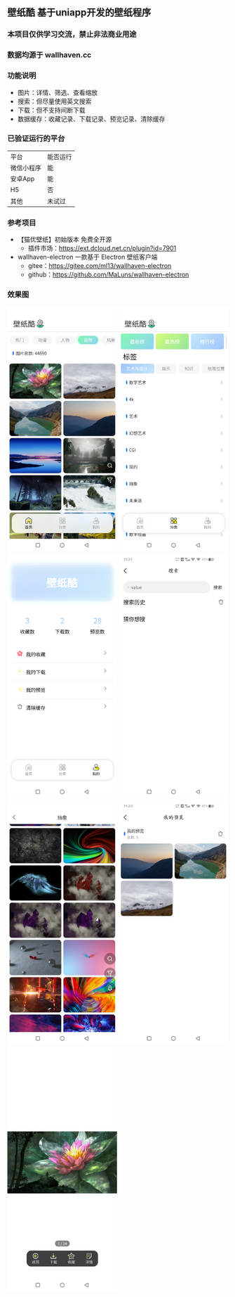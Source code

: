 ## 壁纸酷 基于uniapp开发的壁纸程序

### 本项目仅供学习交流，禁止非法商业用途

### 数据均源于 wallhaven.cc 

### 功能说明
* 图片：详情、筛选、查看缩放
* 搜索：但尽量使用英文搜索
* 下载：但不支持间断下载
* 数据缓存：收藏记录、下载记录、预览记录、清除缓存

### 已验证运行的平台
<table>
	<tr>
		<td>平台</td>
		<td>能否运行</td>
	</tr>
	<tr>
		<td>微信小程序</td>
		<td>能</td>
	</tr>
	<tr>
		<td>安卓App</td>
		<td>能</td>
	</tr>
    	<tr>
		<td>H5</td>
		<td>否</td>
	</tr>
	<tr>
		<td>其他</td>
		<td>未试过</td>
	</tr>
</table>

### 参考项目
- 【猫优壁纸】初始版本 免费全开源
   - 插件市场：https://ext.dcloud.net.cn/plugin?id=7901
- wallhaven-electron 一款基于 Electron 壁纸客户端
   - gitee：https://gitee.com/ml13/wallhaven-electron
   - github：https://github.com/MaLuns/wallhaven-electron

### 效果图
<img src="https://github.com/qiuming05/wallpaper-cool/blob/master/demo/1.jpg?raw=true" width="250"/>
<img src="https://github.com/qiuming05/wallpaper-cool/blob/master/demo/2.jpg?raw=true" width="250"/>
<img src="https://github.com/qiuming05/wallpaper-cool/blob/master/demo/3.jpg?raw=true" width="250"/>
<img src="https://github.com/qiuming05/wallpaper-cool/blob/master/demo/4.jpg?raw=true" width="250"/>
<img src="https://github.com/qiuming05/wallpaper-cool/blob/master/demo/5.jpg?raw=true" width="250"/>
<img src="https://github.com/qiuming05/wallpaper-cool/blob/master/demo/6.jpg?raw=true" width="250"/>
<img src="https://github.com/qiuming05/wallpaper-cool/blob/master/demo/7.jpg?raw=true" width="250"/>
